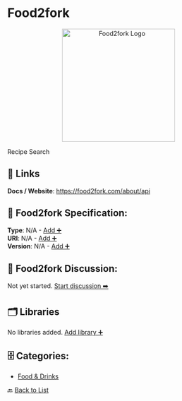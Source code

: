 # Food2fork
<p align="center">
    <img width="256" src="https://raw.githubusercontent.com/apis-list/apis-list/main/apis/food2fork/logo_256x256.png" alt="Food2fork Logo"/>
</p>
Recipe Search

##  🔗 Links
**Docs / Website**: https://food2fork.com/about/api

## 🧬 Food2fork Specification:
**Type**: N/A - [Add ➕](https://github.com/apis-list/apis-list/edit/main/apis.yaml#L6980)  
**URI**: N/A - [Add ➕](https://github.com/apis-list/apis-list/edit/main/apis.yaml#L6980)  
**Version**: N/A - [Add ➕](https://github.com/apis-list/apis-list/edit/main/apis.yaml#L6980)

## 💬 Food2fork Discussion:
Not yet started. [Start discussion ➡️](https://github.com/apis-list/apis-list/discussions/new)

## 🗂️ Libraries

No libraries added. [Add library ➕](https://github.com/apis-list/apis-list/edit/main/apis.yaml#L6980)    


## 🗄️ Categories:
- [Food & Drinks](https://github.com/apis-list/apis-list#food--drinks-)

🔙  [Back to List](https://github.com/apis-list/apis-list)
